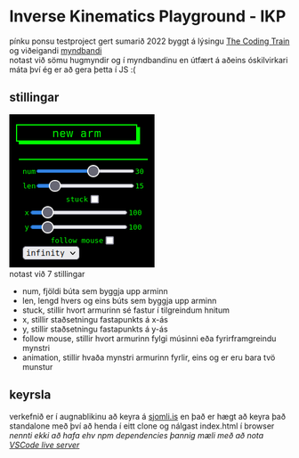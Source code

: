 # Inverse Kinematics Playground - IKP

pínku ponsu testproject gert sumarið 2022 byggt á lýsingu [The Coding Train](https://youtube.com/thecodingtrain) og viðeigandi [myndbandi](https://youtu.be/hbgDqyy8bIw)  
notast við sömu hugmyndir og í myndbandinu en útfært á aðeins óskilvirkari máta því ég er að gera þetta í JS :(  

## stillingar
![Screenshot af stillingum](./img/stillingar.png)  
notast við 7 stillingar
- num, fjöldi búta sem byggja upp arminn
- len, lengd hvers og eins búts sem byggja upp arminn
- stuck, stillir hvort armurinn sé fastur í tilgreindum hnitum
- x, stillir staðsetningu fastapunkts á x-ás
- y, stillir staðsetningu fastapunkts á y-ás
- follow mouse, stillir hvort armurinn fylgi músinni eða fyrirframgreindu mynstri
- animation, stillir hvaða mynstri armurinn fyrlir, eins og er eru bara tvö munstur

## keyrsla
verkefnið er í augnablikinu að keyra á [sjomli.is](https://sjomli.is/verkefni/IKP) en það er hægt að keyra það standalone með því að henda í eitt clone og nálgast index.html í browser  
*nennti ekki að hafa ehv npm dependencies þannig mæli með að nota [VSCode live server](https://github.com/ritwickdey/vscode-live-server)*
